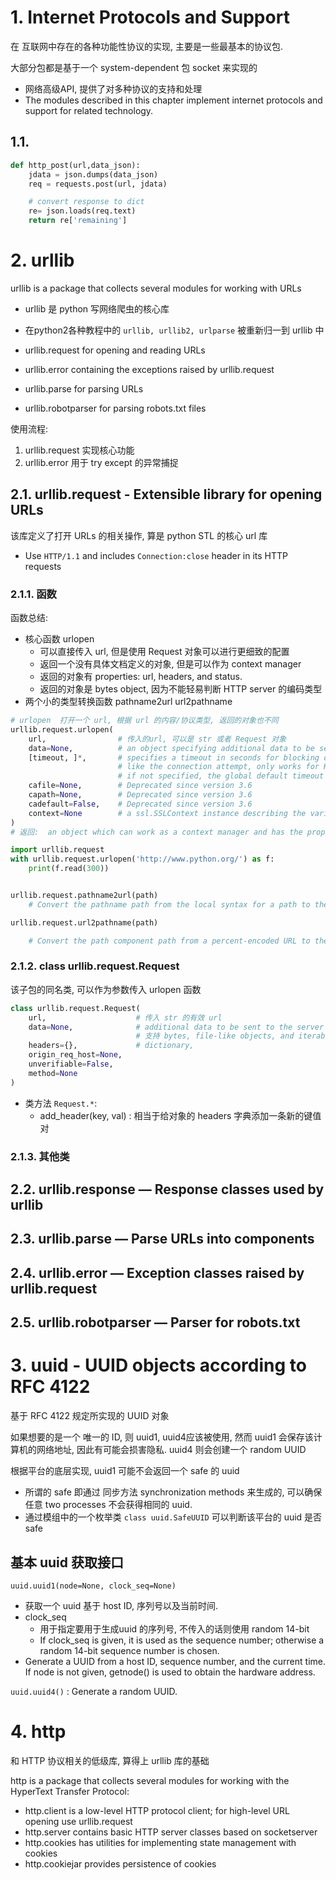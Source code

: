 # 1. Internet Protocols and Support

在 互联网中存在的各种功能性协议的实现, 主要是一些最基本的协议包.  

大部分包都是基于一个 system-dependent 包 socket 来实现的

* 网络高级API, 提供了对多种协议的支持和处理
* The modules described in this chapter implement internet protocols and support for related technology.


## 1.1. 

```py
def http_post(url,data_json):
    jdata = json.dumps(data_json)
    req = requests.post(url, jdata)

    # convert response to dict
    re= json.loads(req.text)
    return re['remaining']
```


# 2. urllib

urllib is a package that collects several modules for working with URLs 

* urllib 是 python 写网络爬虫的核心库
* 在python2各种教程中的 `urllib, urllib2, urlparse` 被重新归一到 urllib 中

* urllib.request        for opening and reading URLs
* urllib.error          containing the exceptions raised by urllib.request
* urllib.parse          for parsing URLs
* urllib.robotparser    for parsing robots.txt files


使用流程:
1. urllib.request 实现核心功能
2. urllib.error 用于 try except 的异常捕捉

## 2.1. urllib.request - Extensible library for opening URLs

该库定义了打开 URLs 的相关操作, 算是 python STL 的核心 url 库
* Use `HTTP/1.1` and includes `Connection:close` header in its HTTP requests


### 2.1.1. 函数

函数总结:
* 核心函数 urlopen
  * 可以直接传入 url, 但是使用 Request 对象可以进行更细致的配置
  * 返回一个没有具体文档定义的对象, 但是可以作为 context manager
  * 返回的对象有 properties: url, headers, and status.
  * 返回的对象是 bytes object, 因为不能轻易判断 HTTP server 的编码类型
* 两个小的类型转换函数 pathname2url  url2pathname

```py
# urlopen  打开一个 url, 根据 url 的内容/协议类型, 返回的对象也不同
urllib.request.urlopen(
    url,                # 传入的url, 可以是 str 或者 Request 对象
    data=None,          # an object specifying additional data to be sent to the server
    [timeout, ]*,       # specifies a timeout in seconds for blocking operations
                        # like the connection attempt, only works for HTTP, HTTPS and FTP connections.
                        # if not specified, the global default timeout setting will be used
    cafile=None,        # Deprecated since version 3.6
    capath=None,        # Deprecated since version 3.6
    cadefault=False,    # Deprecated since version 3.6
    context=None        # a ssl.SSLContext instance describing the various SSL options
)
# 返回:  an object which can work as a context manager and has the properties url, headers, and status.

import urllib.request
with urllib.request.urlopen('http://www.python.org/') as f:
    print(f.read(300))


urllib.request.pathname2url(path)
    # Convert the pathname path from the local syntax for a path to the form used in the path component of a URL. This does not produce a complete URL. The return value will already be quoted using the quote() function.

urllib.request.url2pathname(path)

    # Convert the path component path from a percent-encoded URL to the local syntax for a path. This does not accept a complete URL. This function uses unquote() to decode path.

```

### 2.1.2. class urllib.request.Request 

该子包的同名类, 可以作为参数传入 urlopen 函数

```py
class urllib.request.Request(
    url,                    # 传入 str 的有效 url
    data=None,              # additional data to be sent to the server
                            # 支持 bytes, file-like objects, and iterables of bytes-like objects
    headers={},             # dictionary, 
    origin_req_host=None, 
    unverifiable=False, 
    method=None
)

```

* 类方法  `Request.*`:
  * add_header(key, val)    : 相当于给对象的 headers 字典添加一条新的键值对


### 2.1.3. 其他类



## 2.2. urllib.response — Response classes used by urllib

## 2.3. urllib.parse — Parse URLs into components

## 2.4. urllib.error — Exception classes raised by urllib.request

## 2.5. urllib.robotparser — Parser for robots.txt


# 3. uuid - UUID objects according to RFC 4122

基于 RFC 4122 规定所实现的 UUID 对象  

如果想要的是一个 唯一的 ID, 则 uuid1, uuid4应该被使用, 然而 uuid1 会保存该计算机的网络地址, 因此有可能会损害隐私. uuid4 则会创建一个 random UUID  

根据平台的底层实现, uuid1 可能不会返回一个 safe 的 uuid
* 所谓的 safe 即通过 同步方法 synchronization methods 来生成的, 可以确保任意 two processes 不会获得相同的 uuid.
* 通过模组中的一个枚举类 `class uuid.SafeUUID` 可以判断该平台的 uuid 是否 safe


## 基本 uuid 获取接口


`uuid.uuid1(node=None, clock_seq=None)`
* 获取一个 uuid 基于 host ID, 序列号以及当前时间.
* clock_seq
  * 用于指定要用于生成uuid 的序列号, 不传入的话则使用 random 14-bit
  * If clock_seq is given, it is used as the sequence number; otherwise a random 14-bit sequence number is chosen.
* Generate a UUID from a host ID, sequence number, and the current time. If node is not given, getnode() is used to obtain the hardware address. 

`uuid.uuid4()` : Generate a random UUID.



# 4. http

和 HTTP 协议相关的低级库, 算得上 urllib 库的基础  

http is a package that collects several modules for working with the HyperText Transfer Protocol:
* http.client       is a low-level HTTP protocol client; for high-level URL opening use urllib.request
* http.server       contains basic HTTP server classes based on socketserver
* http.cookies      has utilities for implementing state management with cookies
* http.cookiejar    provides persistence of cookies
